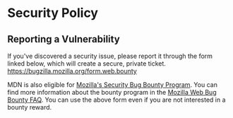 # Security Policy

## Reporting a Vulnerability

If you've discovered a security issue, please report it through the form linked below, which will create a secure, private ticket. 
https://bugzilla.mozilla.org/form.web.bounty

MDN is also eligible for [Mozilla's Security Bug Bounty Program](https://www.mozilla.org/en-US/security/bug-bounty/).
You can find more information about the bounty program in the [Mozilla Web Bug Bounty FAQ](https://www.mozilla.org/en-US/security/bug-bounty/faq-webapp/).
You can use the above form even if you are not interested in a bounty reward.
